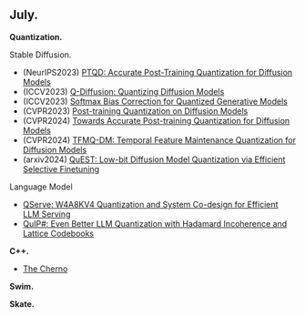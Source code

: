 ## July.

**Quantization.**

Stable Diffusion.
  - (NeurIPS2023) [PTQD: Accurate Post-Training Quantization for Diffusion Models](https://arxiv.org/abs/2305.10657)
  - (ICCV2023) [Q-Diffusion: Quantizing Diffusion Models](https://arxiv.org/abs/2302.04304)
  - (ICCV2023) [Softmax Bias Correction for Quantized Generative Models](https://arxiv.org/abs/2309.01729)
  - (CVPR2023) [Post-training Quantization on Diffusion Models](https://arxiv.org/abs/2211.15736)
  - (CVPR2024) [Towards Accurate Post-training Quantization for Diffusion Models](https://arxiv.org/abs/2305.18723)
  - (CVPR2024) [TFMQ-DM: Temporal Feature Maintenance Quantization for Diffusion Models](https://arxiv.org/abs/2311.16503)
  - (arxiv2024) [QuEST: Low-bit Diffusion Model Quantization via Efficient Selective Finetuning](https://arxiv.org/abs/2402.03666)

Language Model
  - [QServe: W4A8KV4 Quantization and System Co-design for Efficient LLM Serving](https://arxiv.org/abs/2405.04532)
  - [QuIP#: Even Better LLM Quantization with Hadamard Incoherence and Lattice Codebooks](https://arxiv.org/abs/2402.04396)

**C++.** 
- [The Cherno](https://www.youtube.com/@TheCherno)

**Swim.**

**Skate.**
